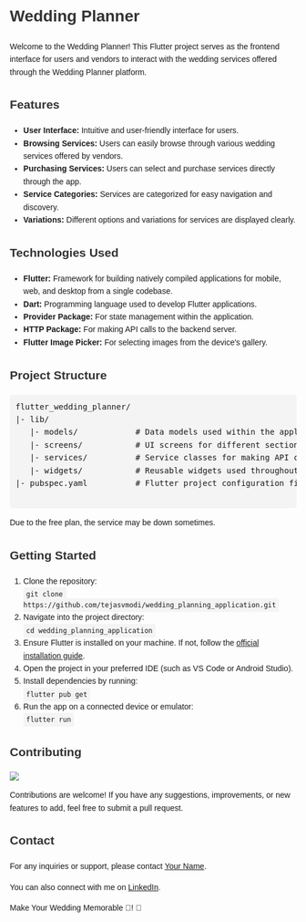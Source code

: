 <!DOCTYPE html>
<html lang="en">
<head>
  <meta charset="UTF-8">
  <meta name="viewport" content="width=device-width, initial-scale=1.0">
  <title>Wedding Planner Frontend</title>
  <style>
    body {
      font-family: Arial, sans-serif;
      line-height: 1.6;
      margin: 20px;
    }
    h1, h2, h3 {
      color: #333;
    }
    code {
      background-color: #f4f4f4;
      padding: 5px;
      border-radius: 3px;
    }
    pre {
      background-color: #f4f4f4;
      padding: 10px;
      border-radius: 5px;
    }
  </style>
</head>
<body>
  <h1>Wedding Planner</h1>

  <p>Welcome to the Wedding Planner! This Flutter project serves as the frontend interface for users and vendors to interact with the wedding services offered through the Wedding Planner platform.</p>

  <h2>Features</h2>
  <ul>
    <li><strong>User Interface:</strong> Intuitive and user-friendly interface for users.</li>
    <li><strong>Browsing Services:</strong> Users can easily browse through various wedding services offered by vendors.</li>
    <li><strong>Purchasing Services:</strong> Users can select and purchase services directly through the app.</li>
    <li><strong>Service Categories:</strong> Services are categorized for easy navigation and discovery.</li>
    <li><strong>Variations:</strong> Different options and variations for services are displayed clearly.</li>
  </ul>

  <h2>Technologies Used</h2>
  <ul>
    <li><strong>Flutter:</strong> Framework for building natively compiled applications for mobile, web, and desktop from a single codebase.</li>
    <li><strong>Dart:</strong> Programming language used to develop Flutter applications.</li>
    <li><strong>Provider Package:</strong> For state management within the application.</li>
    <li><strong>HTTP Package:</strong> For making API calls to the backend server.</li>
    <li><strong>Flutter Image Picker:</strong> For selecting images from the device's gallery.</li>
  </ul>

  <h2>Project Structure</h2>
  <pre>
flutter_wedding_planner/
|- lib/
   |- models/            # Data models used within the application
   |- screens/           # UI screens for different sections of the app
   |- services/          # Service classes for making API calls and managing data
   |- widgets/           # Reusable widgets used throughout the app
|- pubspec.yaml          # Flutter project configuration file
  </pre>

  <p>Due to the free plan, the service may be down sometimes.</p>

  <h2>Getting Started</h2>
  <ol>
    <li>Clone the repository:<br><code>git clone https://github.com/tejasvmodi/wedding_planning_application.git</code></li>
    <li>Navigate into the project directory:<br><code>cd wedding_planning_application</code></li>
    <li>Ensure Flutter is installed on your machine. If not, follow the <a href="https://flutter.dev/docs/get-started/install">official installation guide</a>.</li>
    <li>Open the project in your preferred IDE (such as VS Code or Android Studio).</li>
    <li>Install dependencies by running:<br><code>flutter pub get</code></li>
    <li>Run the app on a connected device or emulator:<br><code>flutter run</code></li>
  </ol>

  <h2>Contributing</h2>
  <a href="https://github.com/tejasvmodi/wedding_planning_application/graphs/contributors">
    <img src="https://contrib.rocks/image?repo=tejasvmodi/wedding_planning_application&max=4" />
  </a>
  <p>Contributions are welcome! If you have any suggestions, improvements, or new features to add, feel free to submit a pull request.</p>

  <h2>Contact</h2>
  <p>For any inquiries or support, please contact <a href="mailto:moditejasv@gmail.com">Your Name</a>.</p>
  <p>You can also connect with me on <a href="https://www.linkedin.com/in/tejasv-modi-b2b875236">LinkedIn</a>.</p>

  <p>Make Your Wedding Memorable 🎉! 🚀 </p>
</body>
</html>
